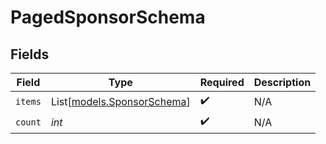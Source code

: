 # PagedSponsorSchema


## Fields

| Field                                                    | Type                                                     | Required                                                 | Description                                              |
| -------------------------------------------------------- | -------------------------------------------------------- | -------------------------------------------------------- | -------------------------------------------------------- |
| `items`                                                  | List[[models.SponsorSchema](../models/sponsorschema.md)] | :heavy_check_mark:                                       | N/A                                                      |
| `count`                                                  | *int*                                                    | :heavy_check_mark:                                       | N/A                                                      |